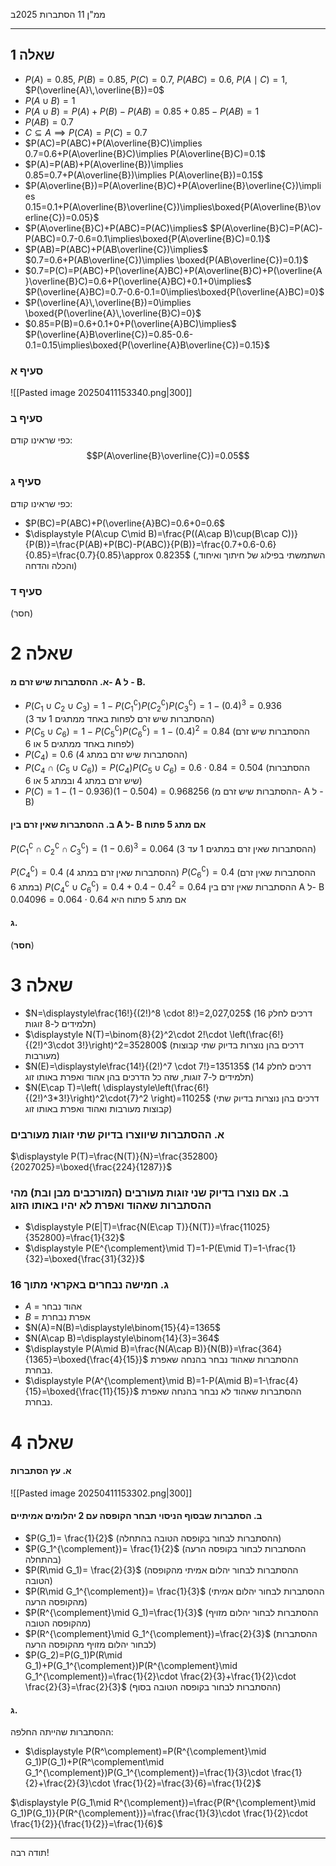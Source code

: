 ממ"ן 11 
הסתברות
2025ב
___
## שאלה 1

- $P(A)=0.85$, $P(B)=0.85$, $P(C)=0.7$, $P(ABC)=0.6$, $P(A\mid C)=1$, $P(\overline{A}\,\overline{B})=0$
- $P(A \cup B)=1$
- $P(A \cup B)=P(A)+P(B)-P(AB)=0.85+0.85-P(AB)=1$ 
- $P(AB)=0.7$
- $C\subseteq A \implies P(CA)=P(C)=0.7$
- $P(AC)=P(ABC)+P(A\overline{B}C)\implies 0.7=0.6+P(A\overline{B}C)\implies P(A\overline{B}C)=0.1$
- $P(A)=P(AB)+P(A\overline{B})\implies 0.85=0.7+P(A\overline{B})\implies P(A\overline{B})=0.15$
- $P(A\overline{B})=P(A\overline{B}C)+P(A\overline{B}\overline{C})\implies 0.15=0.1+P(A\overline{B}\overline{C})\implies\boxed{P(A\overline{B}\overline{C})=0.05}$ 
- $P(A\overline{B}C)+P(ABC)=P(AC)\implies$ 
	 $P(A\overline{B}C)=P(AC)-P(ABC)=0.7-0.6=0.1\implies\boxed{P(A\overline{B}C)=0.1}$
- $P(AB)=P(ABC)+P(AB\overline{C})\implies$ 
	  $0.7=0.6+P(AB\overline{C})\implies \boxed{P(AB\overline{C})=0.1}$
- $0.7=P(C)=P(ABC)+P(\overline{A}BC)+P(A\overline{B}C)+P(\overline{A}\overline{B}C)=0.6+P(\overline{A}BC)+0.1+0\implies$ 
	  $P(\overline{A}BC)=0.7-0.6-0.1=0\implies\boxed{P(\overline{A}BC)=0}$
- $P(\overline{A}\,\overline{B})=0\implies \boxed{P(\overline{A}\,\overline{B}C)=0}$
- $0.85=P(B)=0.6+0.1+0+P(\overline{A}BC)\implies$ 
	  $P(\overline{A}B\overline{C})=0.85-0.6-0.1=0.15\implies\boxed{P(\overline{A}B\overline{C})=0.15}$ 

### סעיף א

![[Pasted image 20250411153340.png|300]]


### סעיף ב
כפי שראינו קודם:
$$P(A\overline{B}\overline{C})=0.05$$
### סעיף ג
כפי שראינו קודם:
- $P(BC)=P(ABC)+P(\overline{A}BC)=0.6+0=0.6$
- $\displaystyle P(A\cup C\mid B)=\frac{P((A\cap B)\cup(B\cap C))}{P(B)}=\frac{P(AB)+P(BC)-P(ABC)}{P(B)}=\frac{0.7+0.6-0.6}{0.85}=\frac{0.7}{0.85}\approx 0.8235$
(השתמשתי בפילוג של חיתוך ואיחוד, והכלה והדחה)
### סעיף ד

(חסר)


# שאלה 2

#### א. ההסתברות שיש זרם מ- A ל - B.

- $P(C_1\cup C_2 \cup C_3)=1-P(C_1^{\complement})P(C_2^{\complement})P(C_3^{\complement})=1-(0.4)^3=0.936$    (ההסתברות שיש זרם לפחות באחד ממתגים 1 עד 3)
- $P(C_5\cup C_6)=1-P(C_5^{\complement})P(C_6^{\complement})=1-(0.4)^2=0.84$  	(ההסתברות שיש זרם לפחות באחד ממתגים 5 או 6)
- $P(C_4)=0.6$ (ההסתברות שיש זרם במתג 4)
- $P(C_4\cap (C_5 \cup C_6))=P(C_4)P(C_5\cup C_6)=0.6\cdot 0.84=0.504$ (ההסתברות שיש זרם במתג 4 ובמתג 5 או 6)
- $P(C)=1-(1-0.936)(1-0.504)=0.968256$ (ההסתברות שיש זרם מ- A ל - B)

#### ב. ההסתברות שאין זרם בין A ל- B אם מתג 5 פתוח

$P(C_1^{\complement}\cap C_2^{\complement}\cap C_3^{\complement})=(1-0.6)^3=0.064$ (ההסתברות שאין זרם במתגים 1 עד 3)

$P(C_4^{\complement})=0.4$ (ההסתברות שאין זרם במתג 4)
$P(C_6^{\complement})=0.4$ (ההסתברות שאין זרם במתג 6)
$P(C_4^{\complement}\cup C_6^{\complement})=0.4+0.4-0.4^2=0.64$ 
ההסתברות שאין זרם בין A ל- B אם מתג 5 פתוח היא $0.64 \cdot 0.064=0.04096$
#### ג.

(**חסר**)

# שאלה 3

- $N=\displaystyle\frac{16!}{(2!)^8 \cdot 8!}=2,027,025$      (דרכים לחלק 16 תלמידים ל-8 זוגות)
- $\displaystyle N(T)=\binom{8}{2}^2\cdot 2!\cdot \left(\frac{6!}{(2!)^3\cdot 3!}\right)^2=352800$       (דרכים בהן נוצרות בדיוק שתי קבוצות מעורבות)
- $N(E)=\displaystyle\frac{14!}{(2!)^7 \cdot 7!}=135135$        (דרכים לחלק 14 תלמידים ל-7 זוגות, שזה כל הדרכים בהן אהוד ואפרת באותו זוג)
- $N(E\cap T)=\left( \displaystyle\left(\frac{6!}{(2!)^3*3!}\right)^2\cdot{7}^2 \right)=11025$      (דרכים בהן נוצרות בדיוק שתי קבוצות מעורבות ואהוד ואפרת באותו זוג)

### א. ההסתברות שיווצרו בדיוק שתי זוגות מעורבים

$\displaystyle P(T)=\frac{N(T)}{N}=\frac{352800}{2027025}=\boxed{\frac{224}{1287}}$

### ב. אם נוצרו בדיוק שני זוגות מעורבים (המורכבים מבן ובת) מהי ההסתברות שאהוד ואפרת לא יהיו באותו הזוג

- $\displaystyle P(E|T)=\frac{N(E\cap T)}{N(T)}=\frac{11025}{352800}=\frac{1}{32}$
- $\displaystyle P(E^{\complement}\mid T)=1-P(E\mid T)=1-\frac{1}{32}=\boxed{\frac{31}{32}}$
### ג. חמישה נבחרים באקראי מתוך 16
- $A$ = אהוד נבחר
- $B$ = אפרת נבחרת
- $N(A)=N(B)=\displaystyle\binom{15}{4}=1365$
- $N(A\cap B)=\displaystyle\binom{14}{3}=364$
- $\displaystyle P(A\mid B)=\frac{N(A\cap B)}{N(B)}=\frac{364}{1365}=\boxed{\frac{4}{15}}$     ההסתברות שאהוד נבחר בהנחה שאפרת נבחרת.
- $\displaystyle P(A^{\complement}\mid B)=1-P(A\mid B)=1-\frac{4}{15}=\boxed{\frac{11}{15}}$  ההסתברות שאהוד לא נבחר בהנחה שאפרת נבחרת.


# שאלה 4
#### א. עץ הסתברות


![[Pasted image 20250411153302.png|300]]
#### ב. הסתברות שבסוף הניסוי תבחר הקופסה עם 2 יהלומים אמיתיים

- $P(G_1)= \frac{1}{2}$ (ההסתברות לבחור בקופסה הטובה בהתחלה)
- $P(G_1^{\complement})= \frac{1}{2}$ (ההסתברות לבחור בקופסה הרעה בהתחלה)
- $P(R\mid G_1)= \frac{2}{3}$ (ההסתברות לבחור יהלום אמיתי מהקופסה הטובה)
- $P(R\mid G_1^{\complement})= \frac{1}{3}$ (ההסתברות לבחור יהלום אמיתי מהקופסה הרעה)
- $P(R^{\complement}\mid G_1)=\frac{1}{3}$ (ההסתברות לבחור יהלום מזויף מהקופסה הטובה)
- $P(R^{\complement}\mid G_1^{\complement})=\frac{2}{3}$ (ההסתברות לבחור יהלום מזויף מהקופסה הרעה)
- $P(G_2)=P(G_1)P(R\mid G_1)+P(G_1^{\complement})P(R^{\complement}\mid G_1^{\complement})=\frac{1}{2}\cdot \frac{2}{3}+\frac{1}{2}\cdot \frac{2}{3}=\frac{2}{3}$ (ההסתברות לבחור בקופסה הטובה בסוף)
#### ג.

ההסתברות שהייתה החלפה:
- $\displaystyle P(R^\complement)=P(R^{\complement}\mid G_1)P(G_1)+P(R^\complement\mid G_1^{\complement})P(G_1^{\complement})=\frac{1}{3}\cdot \frac{1}{2}+\frac{2}{3}\cdot \frac{1}{2}=\frac{3}{6}=\frac{1}{2}$


$\displaystyle P(G_1\mid R^{\complement})=\frac{P(R^{\complement}\mid G_1)P(G_1)}{P(R^{\complement})}=\frac{\frac{1}{3}\cdot \frac{1}{2}\cdot \frac{1}{2}}{\frac{1}{2}}=\frac{1}{6}$

___

תודה רבה!